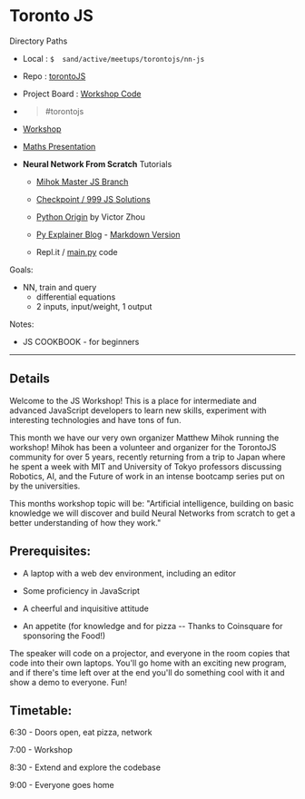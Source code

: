 # Toronto JS

<!-- [JS Workshop](https://www.meetup.com/torontojs/events/bqlmqpyzfbqb/) Edition -->

Directory Paths

* Local : ``` $  sand/active/meetups/torontojs/nn-js ```
* Repo : [torontoJS](https://github.com/mori-c/meetups/tree/master/torontojs)
* Project Board : [Workshop Code](https://github.com/mori-c/meetups/projects/11) 
* > #torontojs

* [Workshop](https://www.meetup.com/torontojs/events/bqlmqpyzfbqb/) 
* [Maths Presentation](https://docs.google.com/presentation/d/1Sb3t4PEfWOP3ef5e3XWpkOGrNnQJLF-uS-lAie_XQWE/edit?usp=sharing)
* **Neural Network From Scratch** Tutorials
  * [Mihok Master JS Branch](https://github.com/mihok/workshop-apr19)
  * [Checkpoint / 999 JS Solutions](https://github.com/mihok/workshop-apr19/tree/checkpoint/999) 
  
  * [Python Origin](https://github.com/vzhou842/neural-network-from-scratch) by Victor Zhou
  * [Py Explainer Blog](https://victorzhou.com/blog/intro-to-neural-networks/) -  [Markdown Version](https://github.com/vzhou842/victorzhou.com/blob/master/content/posts/2019-03-03-intro-to-neural-networks.md) 
  * Repl.it / [main.py](https://repl.it/@vzhou842/An-Introduction-to-Neural-Networks) code

Goals:

* NN, train and query
  * differential equations
  * 2 inputs, input/weight, 1 output 


Notes:

* JS COOKBOOK - for beginners









---

## Details

Welcome to the JS Workshop! This is a place for intermediate and advanced JavaScript developers to learn new skills, experiment with interesting technologies and have tons of fun.

This month we have our very own organizer Matthew Mihok running the workshop! Mihok has been a volunteer and organizer for the TorontoJS community for over 5 years, recently returning from a trip to Japan where he spent a week with MIT and University of Tokyo professors discussing Robotics, AI, and the Future of work in an intense bootcamp series put on by the universities.

This months workshop topic will be: "Artificial intelligence, building on basic knowledge we will discover and build Neural Networks from scratch to get a better understanding of how they work."

## Prerequisites:

- A laptop with a web dev environment, including an editor

- Some proficiency in JavaScript

- A cheerful and inquisitive attitude

- An appetite (for knowledge and for pizza -- Thanks to Coinsquare for sponsoring the Food!)

The speaker will code on a projector, and everyone in the room copies that code into their own laptops. You'll go home with an exciting new program, and if there's time left over at the end you'll do something cool with it and show a demo to everyone. Fun!

## Timetable:

6:30 - Doors open, eat pizza, network

7:00 - Workshop

8:30 - Extend and explore the codebase

9:00 - Everyone goes home



